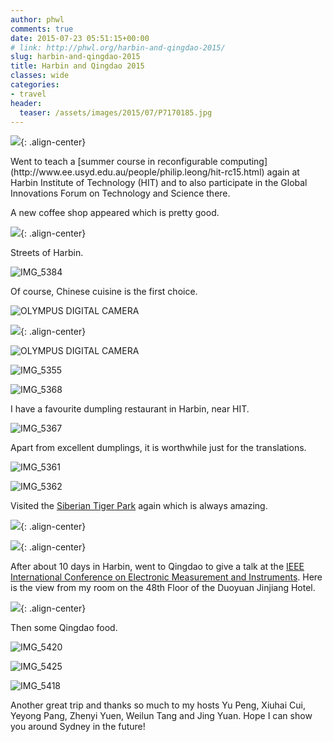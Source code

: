 ```yaml
---
author: phwl
comments: true
date: 2015-07-23 05:51:15+00:00
# link: http://phwl.org/harbin-and-qingdao-2015/
slug: harbin-and-qingdao-2015
title: Harbin and Qingdao 2015
classes: wide
categories:
- travel
header:
  teaser: /assets/images/2015/07/P7170185.jpg
---
```


![](/assets/images/2015/07/P7170185.jpg){: .align-center}

<!-- more -->Went to teach a [summer course in reconfigurable computing](http://www.ee.usyd.edu.au/people/philip.leong/hit-rc15.html) again at Harbin Institute of Technology (HIT) and to also participate in the Global Innovations Forum on Technology and Science there.

A new coffee shop appeared which is pretty good.

![](/assets/images/2015/07/IMG_5382.jpg){: .align-center}

Streets of Harbin.

![IMG_5384](/assets/images/2015/07/IMG_5384.jpg)

Of course, Chinese cuisine is the first choice.

![OLYMPUS DIGITAL CAMERA](/assets/images/2015/07/P7140158.jpg)

![](/assets/images/2015/07/P7140159.jpg){: .align-center}

![OLYMPUS DIGITAL CAMERA](/assets/images/2015/07/P7140167.jpg)

![IMG_5355](/assets/images/2015/07/IMG_5355.jpg)

![IMG_5368](/assets/images/2015/07/IMG_5368.jpg)

I have a favourite dumpling restaurant in Harbin, near HIT.

![IMG_5367](/assets/images/2015/07/IMG_5367.jpg)

Apart from excellent dumplings, it is worthwhile just for the translations.

![IMG_5361](/assets/images/2015/07/IMG_5361.jpg)

![IMG_5362](/assets/images/2015/07/IMG_5362.jpg)

Visited the [Siberian Tiger Park](http://www.dongbeihu.net.cn/) again which is always amazing.

![](/assets/images/2015/07/P7140099.jpg){: .align-center}


![](/assets/images/2015/07/P7140086.jpg){: .align-center}

After about 10 days in Harbin, went to Qingdao to give a talk at the [IEEE International Conference on Electronic Measurement and Instruments](http://www.icemi.cn/). Here is the view from my room on the 48th Floor of the Duoyuan Jinjiang Hotel.

![](/assets/images/2015/07/P7180194.jpg){: .align-center}

Then some Qingdao food.

![IMG_5420](/assets/images/2015/07/IMG_5420.jpg)

![IMG_5425](/assets/images/2015/07/IMG_5425.jpg)

![IMG_5418](/assets/images/2015/07/IMG_5418.jpg)

Another great trip and thanks so much to my hosts Yu Peng, Xiuhai Cui, Yeyong Pang, Zhenyi Yuen, Weilun Tang and Jing Yuan. Hope I can show you around Sydney in the future!
